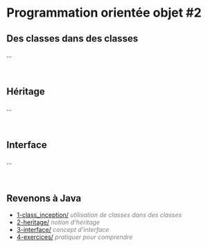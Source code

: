 # **Programmation orientée objet #2**

## **Des classes dans des classes**

...
<br><br><br>



## **Héritage**

...
<br><br><br>



## **Interface**

...
<br><br><br>



## **Revenons à Java**

* [1-class_inception/](https://github.com/ThomasPDM/java-beginner-course/tree/master/3-Object_oriented_programming/2-Links/1-class_inception) *<span style="color:gray">utilisation de classes dans des classes</span>*
* [2-heritage/](https://github.com/ThomasPDM/java-beginner-course/tree/master/3-Object_oriented_programming/2-Links/2-heritage) *<span style="color:gray">notion d'héritage</span>*
* [3-interface/](https://github.com/ThomasPDM/java-beginner-course/tree/master/3-Object_oriented_programming/2-Links/3-interface) *<span style="color:gray">concept d'interface</span>*
* [4-exercices/](https://github.com/ThomasPDM/java-beginner-course/tree/master/3-Object_oriented_programming/2-Links/4-exercices) *<span style="color:gray">pratiquer pour comprendre</span>*